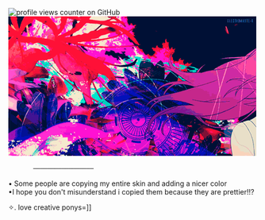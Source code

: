 ![profile views counter on GitHub](https://komarev.com/ghpvc/?username=personlovely&color=284758)![tumblr_13]( eaffafe6e19052afc7f7aec815193a8f.gif)
 
           ─────────────────
 • Some people are copying my entire skin and adding a nicer color          
•I hope you don't misunderstand i copied them because they are prettier!!?

✧. love creative ponys=]]


